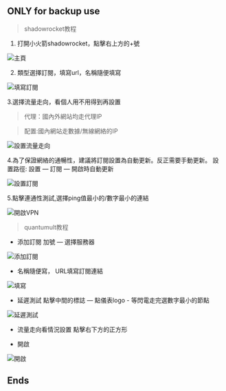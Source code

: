 ## ONLY for backup use

> shadowrocket教程
1. 打開小火箭shadowrocket，點擊右上方的+號 

![主頁](https://github.com/hkjswong/shadowrocket-tutorial/blob/main/shadowrocket/01%20%E9%BB%9E%E6%93%8A%E5%8A%A0%E8%99%9F.PNG) 

2. 類型選擇訂閱，填寫url，名稱隨便填寫

![填寫訂閱](https://github.com/hkjswong/shadowrocket-tutorial/blob/main/shadowrocket/02%20%E5%A1%AB%E5%AF%AB%E8%A8%82%E9%96%B1.PNG) 

3.選擇流量走向，看個人用不用得到再設置
> 代理：國內外網站均走代理IP

> 配置:國內網站走數據/無線網絡的IP

![設置流量走向](https://github.com/hkjswong/shadowrocket-tutorial/blob/main/shadowrocket/03%20%E6%B5%81%E9%87%8F%E8%B5%B0%E5%90%91.PNG) 

4.為了保證網絡的通暢性，建議將訂閱設置為自動更新。反正需要手動更新。 設置路徑: 設置 — 訂閱 — 開啟時自動更新

![設置訂閱](https://github.com/hkjswong/shadowrocket-tutorial/blob/main/shadowrocket/04%20%E8%A8%AD%E7%BD%AE%E8%A8%82%E9%96%B1%E6%9B%B4%E6%96%B0.PNG)

5.點擊連通性測試,選擇ping值最小的/數字最小的連結

![開啟VPN](https://github.com/hkjswong/shadowrocket-tutorial/blob/main/shadowrocket/05%20%E9%80%A3%E7%B5%90.PNG)

> quantumult教程

- 添加訂閱 加號 — 選擇服務器

![添加訂閱](https://github.com/hkjswong/shadowrocket-tutorial/blob/main/quantumult/01%20%E9%BB%9E%E6%93%8A%E5%8A%A0%E8%99%9F.PNG)

- 名稱隨便寫， URL填寫訂閱連結

![填寫](https://github.com/hkjswong/shadowrocket-tutorial/blob/main/quantumult/02%20%E6%B7%BB%E5%8A%A0%E8%A8%82%E9%96%B1.PNG)

- 延遲測試 點擊中間的標誌 — 點儀表logo - 等閃電走完選數字最小的節點

![延遲測試](https://github.com/hkjswong/shadowrocket-tutorial/blob/main/quantumult/03%20%E5%BB%B6%E9%81%B2%E6%B8%AC%E8%A9%A6.PNG)

- 流量走向看情況設置 點擊右下方的正方形

- 開啟

![開啟](https://github.com/hkjswong/shadowrocket-tutorial/blob/main/quantumult/04%20%E9%80%A3%E7%B5%90.PNG)

## Ends


